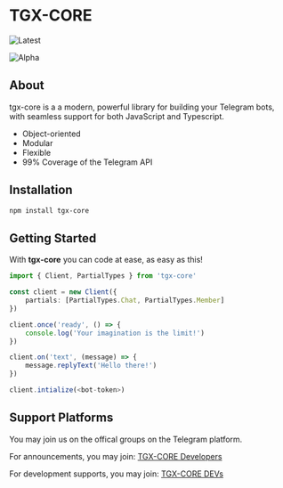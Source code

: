 # TGX-CORE

![Latest](https://img.shields.io/npm/v/tgx-core/latest)

![Alpha](https://img.shields.io/npm/v/tgx-core/alpha?style=flat-square)

## About

tgx-core is a a modern, powerful library for building your Telegram bots, with seamless support for both JavaScript and Typescript.

- Object-oriented
- Modular
- Flexible
- 99% Coverage of the Telegram API

## Installation

```sh
npm install tgx-core
```

## Getting Started

With **tgx-core** you can code at ease, as easy as this!

```ts
import { Client, PartialTypes } from 'tgx-core'

const client = new Client({
    partials: [PartialTypes.Chat, PartialTypes.Member]
})

client.once('ready', () => {
    console.log('Your imagination is the limit!')
})

client.on('text', (message) => {
    message.replyText('Hello there!')
})

client.intialize(<bot-token>)
```

## Support Platforms

You may join us on the offical groups on the Telegram platform.

For announcements, you may join:
[TGX-CORE Developers](https://t.me/+reMnoPhHePAwODA1)

For development supports, you may join:
[TGX-CORE DEVs](https://t.me/tgxcore)